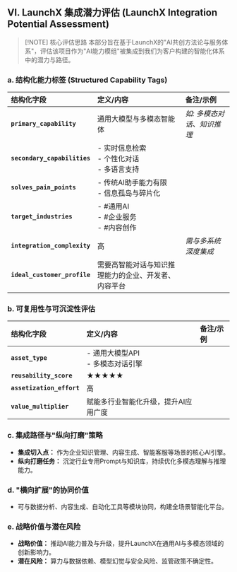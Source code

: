 ## VI. LaunchX 集成潜力评估 (LaunchX Integration Potential Assessment)

> [!NOTE] 核心评估思路
> 本部分旨在基于LaunchX的"AI共创方法论与服务体系"，评估该项目作为"AI能力模组"被集成到我们为客户构建的智能化体系中的潜力与路径。

### a. 结构化能力标签 (Structured Capability Tags)
| 结构化字段 | 定义/内容 | 备注/示例 |
| :--- | :--- | :--- |
| **`primary_capability`** | 通用大模型与多模态智能体 | *如: 多模态对话、知识推理* |
| **`secondary_capabilities`** | - 实时信息检索<br>- 个性化对话<br>- 多语言支持 |  |
| **`solves_pain_points`** | - 传统AI助手能力有限<br>- 信息孤岛与碎片化 |  |
| **`target_industries`** | - #通用AI<br>- #企业服务<br>- #内容创作 |  |
| **`integration_complexity`** | 高 | *需与多系统深度集成* |
| **`ideal_customer_profile`** | 需要高智能对话与知识推理能力的企业、开发者、内容平台 |  |

### b. 可复用性与可沉淀性评估
| 结构化字段 | 定义/内容 | 备注/示例 |
| :--- | :--- | :--- |
| **`asset_type`** | - 通用大模型API<br>- 多模态对话引擎 |  |
| **`reusability_score`** | ★★★★★ |  |
| **`assetization_effort`** | 高 |  |
| **`value_multiplier`** | 赋能多行业智能化升级，提升AI应用广度 |  |

### c. 集成路径与"纵向打磨"策略
*   **集成切入点：** 作为企业知识管理、内容生成、智能客服等场景的核心AI引擎。
*   **纵向打磨任务：** 沉淀行业专用Prompt与知识库，持续优化多模态理解与推理能力。

### d. "横向扩展"的协同价值
*   可与数据分析、内容生成、自动化工具等模块协同，构建全场景智能化平台。

### e. 战略价值与潜在风险
*   **战略价值：** 推动AI能力普及与升级，提升LaunchX在通用AI与多模态领域的创新影响力。
*   **潜在风险：** 算力与数据依赖、模型幻觉与安全风险、监管政策不确定性。 